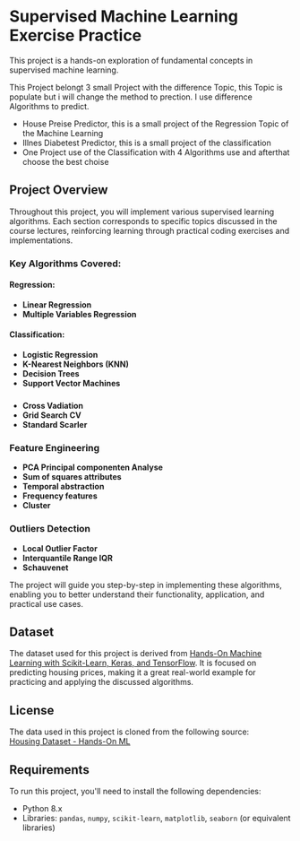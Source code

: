 # Supervised Machine Learning Exercise Practice

This project is a hands-on exploration of fundamental concepts in supervised machine learning.

This Project belongt 3 small Project with the difference Topic, this Topic is populate but i will change the method to prection. I use difference Algorithms to predict.

 - House Preise Predictor, this is a small project of the Regression Topic of the Machine Learning
 - Illnes Diabetest Predictor, this is a small project of the classification
 - One Project use of the Classification with 4 Algorithms use and afterthat choose the best choise

## Project Overview

Throughout this project, you will implement various supervised learning algorithms. Each section corresponds to specific topics discussed in the course lectures, reinforcing learning through practical coding exercises and implementations.


### Key Algorithms Covered:

#### Regression:
- **Linear Regression**
- **Multiple Variables Regression**

#### Classification:
- **Logistic Regression**
- **K-Nearest Neighbors (KNN)**
- **Decision Trees**
- **Support Vector Machines**

###
- **Cross Vadiation**
- **Grid Search CV**
- **Standard Scarler**


### Feature Engineering
 - **PCA Principal componenten Analyse**
 - **Sum of squares attributes**
 - **Temporal abstraction**
 - **Frequency features**
 - **Cluster**

### Outliers Detection
- **Local Outlier Factor**
- **Interquantile Range IQR**
- **Schauvenet**


The project will guide you step-by-step in implementing these algorithms, enabling you to better understand their functionality, application, and practical use cases.

## Dataset

The dataset used for this project is derived from [Hands-On Machine Learning with Scikit-Learn, Keras, and TensorFlow](https://github.com/ageron/handson-ml/blob/master/datasets/housing/housing.csv). It is focused on predicting housing prices, making it a great real-world example for practicing and applying the discussed algorithms.

## License

The data used in this project is cloned from the following source:  
[Housing Dataset - Hands-On ML](https://github.com/ageron/handson-ml/blob/master/datasets/housing/housing.csv)

## Requirements

To run this project, you'll need to install the following dependencies:

- Python 8.x
- Libraries: `pandas`, `numpy`, `scikit-learn`, `matplotlib`, `seaborn` (or equivalent libraries)



